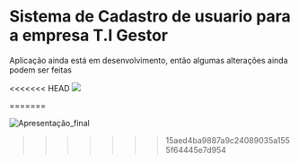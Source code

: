 <h1>Sistema de Cadastro de usuario 
para a empresa T.I Gestor</h1>

<p>Aplicação ainda está em desenvolvimento, então algumas alterações ainda podem ser feitas</p>

<<<<<<< HEAD
<img src="Pranchetas/prototipo1.png">

=======


![Apresentação_final](https://user-images.githubusercontent.com/88919003/203991375-dfb462fc-edc0-42b7-bc3d-88f286391574.png)

>>>>>>> 15aed4ba9887a9c24089035a1555f64445e7d954
